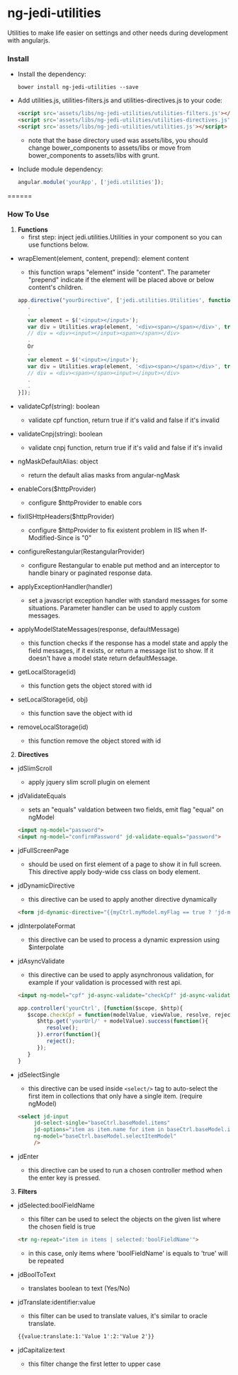 # ng-jedi-utilities
Utilities to make life easier on settings and other needs during development with angularjs.

### Install

* Install the dependency:

   ```shell
   bower install ng-jedi-utilities --save
   ```
* Add utilities.js, utilities-filters.js and utilities-directives.js to your code:

   ```html
   <script src='assets/libs/ng-jedi-utilities/utilities-filters.js'></script>
   <script src='assets/libs/ng-jedi-utilities/utilities-directives.js'></script>
   <script src='assets/libs/ng-jedi-utilities/utilities.js'></script>
   ```
   - note that the base directory used was assets/libs, you should change bower_components to assets/libs or move from bower_components to assets/libs with grunt.
* Include module dependency:

   ```javascript
   angular.module('yourApp', ['jedi.utilities']);
   ```
======

### How To Use

1. **Functions**
   - first step: inject jedi.utilities.Utilities in your component so you can use functions below.

* wrapElement(element, content, prepend): element content
   - this function wraps "element" inside "content". The parameter "prepend" indicate if the element will be placed above or below content's children.
   
   ```javascript
   app.directive("yourDirective", ['jedi.utilities.Utilities', function (Utilities) {
      .
      .
      var element = $('<input></input>');
	  var div = Utilities.wrap(element, '<div><span></span></div>', true);
	  // div = <div><input></input><span></span></div>
	  .
	  Or
	  .
      var element = $('<input></input>');
	  var div = Utilities.wrap(element, '<div><span></span></div>', true);
	  // div = <div><span></span><input></input></div>
      .
      .
   }]);
   ```
* validateCpf(string): boolean
   - validate cpf function, return true if it's valid and false if it's invalid

* validateCnpj(string): boolean
   - validate cnpj function, return true if it's valid and false if it's invalid

* ngMaskDefaultAlias: object
   - return the default alias masks from angular-ngMask

* enableCors($httpProvider)
   - configure $httpProvider to enable cors

* fixIISHttpHeaders($httpProvider)
   - configure $httpProvider to fix existent problem in IIS when If-Modified-Since is "0"

* configureRestangular(RestangularProvider)
   - configure Restangular to enable put method and an interceptor to handle binary or paginated response data.

* applyExceptionHandler(handler)
   - set a javascript exception handler with standard messages for some situations. Parameter handler can be used to apply custom messages.

* applyModelStateMessages(response, defaultMessage)
   - this function checks if the response has a model state and apply the field messages, if it exists, or return a message list to show. If it doesn't have a model state return defaultMessage.

* getLocalStorage(id)
   - this function gets the object stored with id

* setLocalStorage(id, obj)
   - this function save the object with id

* removeLocalStorage(id)
   - this function remove the object stored with id

2. **Directives**

* jdSlimScroll
   - apply jquery slim scroll plugin on element

* jdValidateEquals
   - sets an "equals" valdation between two fields, emit flag "equal" on ngModel
   ```html
   <input ng-model="password">
   <input ng-model="confirmPassword" jd-validate-equals="password">
   ```
* jdFullScreenPage
   - should be used on first element of a page to show it in full screen. This directive apply body-wide css class on body element.

* jdDynamicDirective
   - this directive can be used to apply another directive dynamically
   ```html
   <form jd-dynamic-directive="{{myCtrl.myModel.myFlag == true ? 'jd-modal' : 'jd-panel|ng-controller=myCtrl'}}"...
   ```
* jdInterpolateFormat
   - this directive can be used to process a dynamic expression using $interpolate

* jdAsyncValidate
   - this directive can be used to apply asynchronous validation, for example if your validation is processed with rest api.
   ```html
   <input ng-model="cpf" jd-async-validate="checkCpf" jd-async-validate-message="CPF already used by another user">
   ```
   ```javascript
   app.controller('yourCtrl', [function($scope, $http){
      $scope.checkCpf = function(modelValue, viewValue, resolve, reject) {
         $http.get('yourUrl/' + modelValue).success(function(){
            resolve();
		 }).error(function(){
            reject();
		 });
	  }
   }
   ``` 
   
* jdSelectSingle
   - this directive can be used inside `<select/>` tag to auto-select the first item in collections that only have a single item. (require ngModel)
   ```html
   <select jd-input 
		jd-select-single="baseCtrl.baseModel.items" 
		jd-options="item as item.name for item in baseCtrl.baseModel.items"
		ng-model="baseCtrl.baseModel.selectItemModel" 
		/>
   ```
  
* jdEnter
   - this directive can be used to run a chosen controller method when the enter key is pressed.

3. **Filters**

* jdSelected:boolFieldName
   - this filter can be used to select the objects on the given list where the chosen field is true
   ```html
   <tr ng-repeat="item in items | selected:'boolFieldName'">
   ```
   - in this case, only items where 'boolFieldName' is equals to 'true' will be repeated

* jdBoolToText
   - translates boolean to text (Yes/No)

* jdTranslate:identifier:value
   - this filter can be used to translate values, it's similar to oracle translate.
   ```html
   {{value:translate:1:'Value 1':2:'Value 2'}}
   ```
* jdCapitalize:text
   - this filter change the first letter to upper case